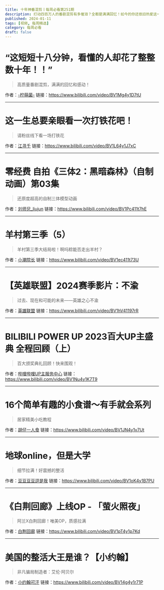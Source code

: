 ```yaml
---
title: 十年神番混剪丨每周必看第251期
description: 打动四百万人的番剧混剪有多催泪？全都是满满回忆！如今的你还依旧热爱这一切吗？
published: 2024-01-11
tags: [视频, 每周精选]
category: 每周必看
draft: false
---
```


# “这短短十八分钟，看懂的人却花了整整数十年！！”
> 高质量番剧混剪，满满的回忆和感动！

作者：[-柠萌菌-](https://space.bilibili.com/124735327)
链接：https://www.bilibili.com/video/BV1Mg4y1D7tU

---

# 这一生总要亲眼看一次打铁花吧！
> 请粉丝线下看一场打铁花

作者：[江寻千](https://space.bilibili.com/1895195099)
链接：https://www.bilibili.com/video/BV1L64y1J7xC

---

# 零经费 自拍《三体2：黑暗森林》（自制动画）第03集
> 还原度超高的自制三体模型动画

作者：[刘师兄_liujun](https://space.bilibili.com/451664)
链接：https://www.bilibili.com/video/BV1Pc411t7hE

---

# 羊村第三季（5）
> 羊村第三季大结局啦！啊吗粽能否走出羊村？

作者：[小潮院长](https://space.bilibili.com/5970160)
链接：https://www.bilibili.com/video/BV1ec411t73U

---

# 【英雄联盟】2024赛季影片：不渝
> 过去、现在和可能的未来——英雄之心不渝

作者：[英雄联盟](https://space.bilibili.com/178778949)
链接：https://www.bilibili.com/video/BV1hV41197rR

---

# BILIBILI POWER UP 2023百大UP主盛典 全程回顾（上）
> 百大颁奖典礼回顾！快来围观！

作者：[哔哩哔哩UP主服务中心](https://space.bilibili.com/235555226)
链接：https://www.bilibili.com/video/BV1Nu4y1K7T9

---

# 16个简单有趣的小食谱～有手就会系列
> 居家精美小吃教程

作者：[胡仔一人食](https://space.bilibili.com/17495873)
链接：https://www.bilibili.com/video/BV1JN4y1v7Ut

---

# 地球online，但是大学
> 细节拉满！好震撼的整活

作者：[豆豆豆豆逗是我](https://space.bilibili.com/447212385)
链接：https://www.bilibili.com/video/BV1oK4y1B7PU

---

# 《白荆回廊》上线OP - 「萤火照夜」
> 阿兰X白荆回廊！唯美OP，质感拉满

作者：[白荆回廊](https://space.bilibili.com/1881796598)
链接：https://www.bilibili.com/video/BV1pT4y1p7Kd

---

# 美国的整活大王是谁？【小约翰】
> 非凡骗局制造者：艾伦·阿贝尔

作者：[小约翰可汗](https://space.bilibili.com/23947287)
链接：https://www.bilibili.com/video/BV14g4y1r71P

